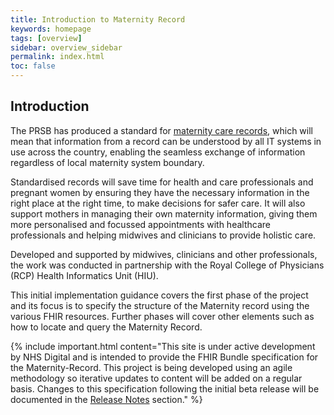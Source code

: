 ```yaml
---
title: Introduction to Maternity Record 
keywords: homepage
tags: [overview]
sidebar: overview_sidebar
permalink: index.html
toc: false
---
```


## Introduction ##

The PRSB has produced a standard for [maternity care records](https://theprsb.org/standards/maternityrecord), which will mean that information from a record can be understood by all IT systems in use across the country, enabling the seamless exchange of information regardless of local maternity system boundary.

Standardised records will save time for health and care professionals and pregnant women by ensuring they have the necessary information in the right place at the right time, to make decisions for safer care. It will also support mothers in managing their own maternity information, giving them more personalised and focussed appointments with healthcare professionals and helping midwives and clinicians to provide holistic care.

Developed and supported by midwives, clinicians and other professionals, the work was conducted in partnership with the Royal College of Physicians (RCP) Health Informatics Unit (HIU).

This initial implementation guidance covers the first phase of the project and its focus is to specify the structure of the Maternity record using the various FHIR resources. Further phases will cover other elements such as how to locate and query the Maternity Record. 

{% include important.html content="This site is under active development by NHS Digital and is intended to provide the FHIR Bundle specification for the Maternity-Record. This project is being developed using an agile methodology so iterative updates to content will be added on a regular basis. Changes to this specification following the initial beta release will be documented in the [Release Notes](overview_release_notes.html) section." %}
 